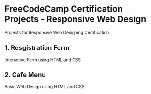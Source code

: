 # FreeCodeCamp Certification Projects - Responsive Web Design
Projects for Responsive Web Designing Certification

## 1. Resgistration Form
Interactive Form using HTML and CSS

## 2. Cafe Menu
Basic Web Design using HTML and CSS
